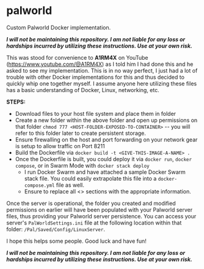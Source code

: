 # palworld
Custom Palworld Docker implementation.

_**I will not be maintaining this repository. I am not liable for any loss or hardships incurred by utilizing these instructions. Use at your own risk.**_

This was stood for convenience to **A1RM4X** on YouTube (https://www.youtube.com/@A1RM4X) as I told him I had done this and he asked to see my implementation.
This is in no way perfect, I just had a lot of trouble with other Docker implementations for this and thus decided to quickly whip one together myself.
I assume anyone here utilizing these files has a basic understanding of Docker, Linux, networking, etc.

**STEPS:**
- Download files to your host file system and place them in folder
- Create a new folder within the above folder and open up permissions on that folder ```chmod 777 <HOST-FOLDER-EXPOSED-TO-CONTAINER>``` -- you will refer to this folder later to create persistent storage.
- Ensure firewalling on the host and port forwarding on your network gear is setup to allow traffic on Port 8211
- Build the Dockerfile via ```docker build -t <GIVE-THIS-IMAGE-A-NAME> .```
- Once the Dockerfile is built, you could deploy it via ```docker run```, ```docker compose```, or in Swarm Mode with ```docker stack deploy```
  - I run Docker Swarm and have attached a sample Docker Swarm stack file. You could easily extrapolate this file into a ```docker-compose.yml``` file as well.
  - Ensure to replace all <> sections with the appropriate information.

Once the server is operational, the folder you created and modified permissions on earlier will have been populated with your Palworld server files, thus providing your Palworld server persistence. You can access your server's ``PalWorldSettings.ini`` file at the following location within that folder: ``/Pal/Saved/Config/LinuxServer``.

I hope this helps some people. Good luck and have fun!

_**I will not be maintaining this repository. I am not liable for any loss or hardships incurred by utilizing these instructions. Use at your own risk.**_
